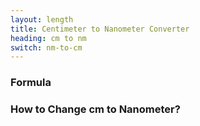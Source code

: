 ```yaml
---
layout: length
title: Centimeter to Nanometer Converter
heading: cm to nm
switch: nm-to-cm
---
```


<script>
  selectInput[3].selected = true
  selectOutput[0].selected = true
</script>

### Formula
<p id="formula"></p>

### How to Change cm to Nanometer?
